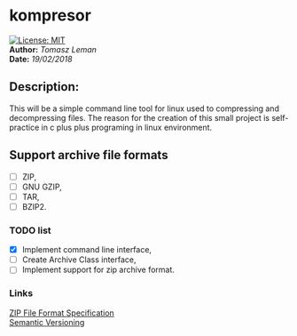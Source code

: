 # kompresor
[![License: MIT](https://img.shields.io/badge/License-MIT-yellow.svg)](https://opensource.org/licenses/MIT)  
**Author:** *Tomasz Leman*  
**Date:** *19/02/2018*  
## Description:
This will be a simple command line tool for linux used to compressing and decompressing files.
The reason for the creation of this small project is self-practice in c plus plus programing in linux environment.
## Support archive file formats
- [ ] ZIP,
- [ ] GNU GZIP,
- [ ] TAR,
- [ ] BZIP2.
### TODO list
- [x] Implement command line interface,
- [ ] Create Archive Class interface,
- [ ] Implement support for zip archive format.
### Links
[ZIP File Format Specification](https://pkware.cachefly.net/webdocs/casestudies/APPNOTE.TXT)  
[Semantic Versioning](https://semver.org/)
